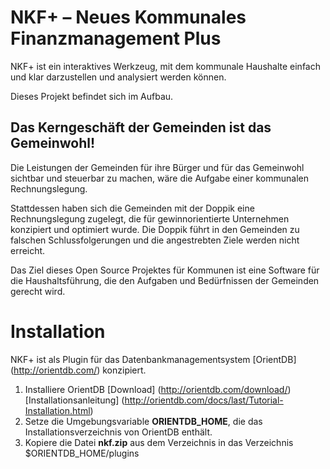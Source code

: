 # NKF+ – Neues Kommunales Finanzmanagement Plus

NKF+ ist ein interaktives Werkzeug, mit dem kommunale Haushalte einfach und klar darzustellen und analysiert werden können.

Dieses Projekt befindet sich im Aufbau.

## Das Kerngeschäft der Gemeinden ist das Gemeinwohl!

Die Leistungen der Gemeinden für ihre Bürger und für das Gemeinwohl sichtbar und steuerbar zu machen,
wäre die Aufgabe einer kommunalen Rechnungslegung.

Stattdessen haben sich die Gemeinden mit der Doppik eine Rechnungslegung zugelegt, die für
gewinnorientierte Unternehmen konzipiert und optimiert wurde. Die Doppik führt in den Gemeinden zu
falschen Schlussfolgerungen und die angestrebten Ziele werden nicht erreicht.

Das Ziel dieses Open Source Projektes für Kommunen ist eine Software für die Haushaltsführung, die den
Aufgaben und Bedürfnissen der Gemeinden gerecht wird.

# Installation

NKF+ ist als Plugin für das Datenbankmanagementsystem [OrientDB] (http://orientdb.com/) konzipiert.

1. Installiere OrientDB [Download] (http://orientdb.com/download/) [Installationsanleitung] (http://orientdb.com/docs/last/Tutorial-Installation.html)
1. Setze die Umgebungsvariable **ORIENTDB_HOME**, die das Installationsverzeichnis von OrientDB enthält.
1. Kopiere die Datei **nkf.zip** aus dem Verzeichnis in das Verzeichnis $ORIENTDB_HOME/plugins